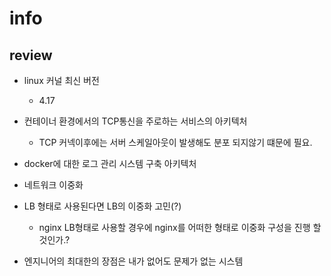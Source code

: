 # info

## review

* linux 커널 최신 버전
    * 4.17

* 컨테이너 환경에서의 TCP통신을 주로하는 서비스의 아키텍처
    * TCP 커넥이후에는 서버 스케일아웃이 발생해도 분포 되지않기 떄문에 필요.

* docker에 대한 로그 관리 시스템 구축 아키텍처

* 네트워크 이중화

* LB 형태로 사용된다면 LB의 이중화 고민(?)
    * nginx LB형태로 사용할 경우에 nginx를 어떠한 형태로 이중화 구성을 진행 할것인가.?

* 엔지니어의 최대한의 장점은 내가 없어도 문제가 없는 시스템